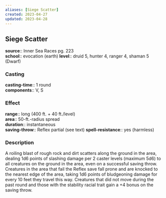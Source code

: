 ```yaml
---
aliases: [Siege Scatter]
created: 2023-04-27
updated: 2023-04-28
---
```


## Siege Scatter

**source**:: Inner Sea Races pg. 223  
**school**:: evocation (earth)
**level**:: druid 5, hunter 4, ranger 4, shaman 5 (Dwarf)

### Casting

**casting-time**:: 1 round  
**components**:: V, S

### Effect

**range**:: long (400 ft. + 40 ft./level)  
**area**:: 50-ft.-radius spread  
**duration**:: instantaneous  
**saving-throw**:: Reflex partial (see text)
**spell-resistance**:: yes (harmless)

### Description

A roiling blast of rough rock and dirt scatters along the ground in the area, dealing 1d6 points of slashing damage per 2 caster levels (maximum 5d6) to all creatures on the ground in the area, even on a successful saving throw. Creatures in the area that fail the Reflex save fall prone and are knocked to the nearest edge of the area, taking 1d6 points of bludgeoning damage for every 10 feet they travel this way. Creatures that did not move during the past round and those with the stability racial trait gain a +4 bonus on the saving throw.
